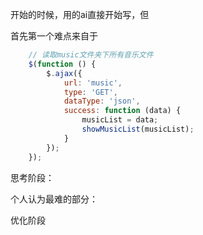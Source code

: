 开始的时候，用的ai直接开始写，但

首先第一个难点来自于
```js
    // 读取music文件夹下所有音乐文件
    $(function () {
        $.ajax({
            url: 'music',
            type: 'GET',
            dataType: 'json',
            success: function (data) {
                musicList = data;
                showMusicList(musicList);
            }
        });
    });
```




思考阶段：





个人认为最难的部分：


优化阶段